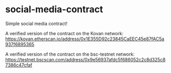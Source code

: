 # social-media-contract

Simple social media contract!

A verified version of the contract on the Kovan network:
https://kovan.etherscan.io/address/0x1E355D92c23845CaEEC45e87fAC5a937f6895365

A verified version of the contract on the bsc-testnet network:
https://testnet.bscscan.com/address/0x9e56937afdc5f686052c2c8d325c87386c47cfaf

